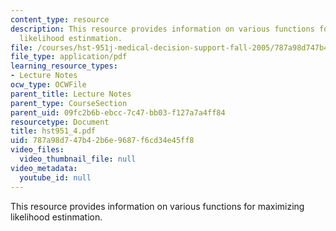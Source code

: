 ```yaml
---
content_type: resource
description: This resource provides information on various functions for maximizing
  likelihood estinmation.
file: /courses/hst-951j-medical-decision-support-fall-2005/787a98d747b42b6e9687f6cd34e45ff8_hst951_4.pdf
file_type: application/pdf
learning_resource_types:
- Lecture Notes
ocw_type: OCWFile
parent_title: Lecture Notes
parent_type: CourseSection
parent_uid: 09fc2b6b-ebcc-7c47-bb03-f127a7a4ff84
resourcetype: Document
title: hst951_4.pdf
uid: 787a98d7-47b4-2b6e-9687-f6cd34e45ff8
video_files:
  video_thumbnail_file: null
video_metadata:
  youtube_id: null
---
```

This resource provides information on various functions for maximizing likelihood estinmation.

